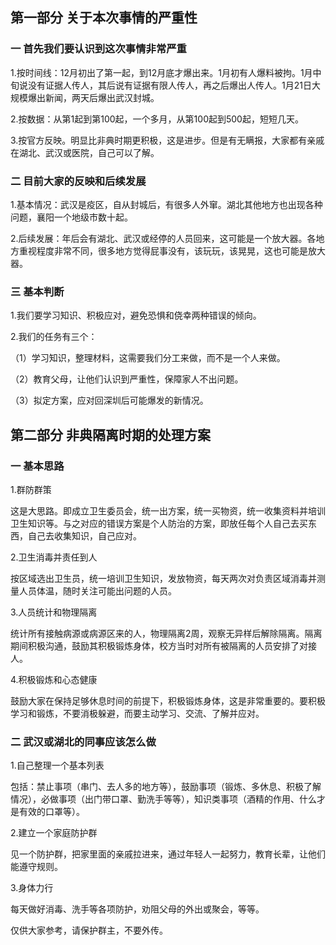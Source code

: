 ## 第一部分 关于本次事情的严重性

### 一 首先我们要认识到这次事情非常严重

1.按时间线：12月初出了第一起，到12月底才爆出来。1月初有人爆料被拘。1月中旬说没有证据人传人，其后说有证据有限人传人，再之后爆出人传人。1月21日大规模爆出新闻，两天后爆出武汉封城。

2.按数据：从第1起到第100起，一个多月，从第100起到500起，短短几天。

3.按官方反映。明显比非典时期更积极，这是进步。但是有无瞒报，大家都有亲戚在湖北、武汉或医院，自己可以了解。

### 二 目前大家的反映和后续发展

1.基本情况：武汉是疫区，自从封城后，有很多人外窜。湖北其他地方也出现各种问题，襄阳一个地级市数十起。

2.后续发展：年后会有湖北、武汉或经停的人员回来，这可能是一个放大器。各地方重视程度非常不同，很多地方觉得屁事没有，该玩玩，该晃晃，这也可能是放大器。

### 三 基本判断

1.我们要学习知识、积极应对，避免恐惧和侥幸两种错误的倾向。

2.我们的任务有三个：

（1）学习知识，整理材料，这需要我们分工来做，而不是一个人来做。

（2）教育父母，让他们认识到严重性，保障家人不出问题。

（3）拟定方案，应对回深圳后可能爆发的新情况。

## 第二部分 非典隔离时期的处理方案

### 一 基本思路

1.群防群策

这是大思路。即成立卫生委员会，统一出方案，统一买物资，统一收集资料并培训卫生知识等。与之对应的错误方案是个人防治的方案，即放任每个人自己去买东西，自己去收集知识，自己应对。

2.卫生消毒并责任到人

按区域选出卫生员，统一培训卫生知识，发放物资，每天两次对负责区域消毒并测量人员体温，随时关注可能出问题的人员。

3.人员统计和物理隔离

统计所有接触病源或病源区来的人，物理隔离2周，观察无异样后解除隔离。隔离期间积极沟通，鼓励其积极锻炼身体，校方当时对所有被隔离的人员安排了对接人。

4.积极锻炼和心态健康

鼓励大家在保持足够休息时间的前提下，积极锻炼身体，这是非常重要的。要积极学习和锻炼，不要消极躲避，而要主动学习、交流、了解并应对。

### 二 武汉或湖北的同事应该怎么做

1.自己整理一个基本列表

包括：禁止事项（串门、去人多的地方等），鼓励事项（锻炼、多休息、积极了解情况），必做事项（出门带口罩、勤洗手等等），知识类事项（酒精的作用、什么才是有效的口罩等）。

2.建立一个家庭防护群

见一个防护群，把家里面的亲戚拉进来，通过年轻人一起努力，教育长辈，让他们能遵守规则。

3.身体力行

每天做好消毒、洗手等各项防护，劝阻父母的外出或聚会，等等。

仅供大家参考，请保护群主，不要外传。

